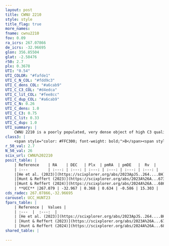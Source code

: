```yaml
---
layout: post
title: CWNU 2210
style: style
title_flag: true
more_names: 
fname: cwnu2210
fov: 0.09
ra_icrs: 267.07866
de_icrs: -32.96695
glon: 356.85504
glat: -2.58476
r50: 2.7
plx: 0.3678
UTI: "0.54"
UTI_COLOR: "#fafde1"
UTI_C_N_COL: "#fdd9c3"
UTI_C_dens_COL: "#a6cab9"
UTI_C_C3_COL: "#d4edca"
UTI_C_lit_COL: "#fee8cc"
UTI_C_dup_COL: "#a6cab9"
UTI_C_N: 0.26
UTI_C_dens: 1.0
UTI_C_C3: 0.75
UTI_C_lit: 0.33
UTI_C_dup: 1.0
UTI_summary: |
    CWNU 2210 is a poorly populated, very dense object of high C3 quality. It was recently reported in the literature.
class3: |
    <span style="color: #FFC300; font-weight: bold;">B</span><span style="color: green; font-weight: bold;">A</span>
r_50_val: 2.7
N_50_val: 26
scix_url: CWNU%202210
posit_table: |
    | Reference    | RA    | DEC   | Plx  | pmRA  | pmDE   |  Rv  |
    | :---         | :---: | :---: | :---: | :---: | :---: | :---: |
    |[He et al. (2023)](https://scixplorer.org/abs/2023ApJS..264....8H) | 267.068 | -32.987 | 0.406 | 0.626 | -0.569 | 15.7 |
    |[Hunt & Reffert (2023)](https://scixplorer.org/abs/2023A%26A...673A.114H) | 267.077 | -32.974 | 0.334 | 0.675 | -0.675 | 0.778 |
    |[Hunt & Reffert (2024)](https://scixplorer.org/abs/2024A%26A...686A..42H) | 267.077 | -32.974 | 0.334 | 0.675 | -0.675 | 0.778 |
    | **UCC** |267.079 | -32.967 | 0.368 | 0.634 | -0.586 | 15.303 | 
cds_radec: 267.07866,-32.96695
carousel: UCC_HUNT23
fpars_table: |
    | Reference |  Values |
    | :---  |  :---:  |
    | [He et al. (2023)](https://scixplorer.org/abs/2023ApJS..264....8H) | `A0=3.85, m-M=11.85, logAge=9.35` |
    | [Hunt & Reffert (2023)](https://scixplorer.org/abs/2023A%26A...673A.114H) | `AV50=3.828, diffAV50=2.892, MOD50=12.107, logAge50=8.576` |
    | [Hunt & Reffert (2024)](https://scixplorer.org/abs/2024A%26A...686A..42H) | `MassJ=1979.49` |
shared_table: |
    
---
```

